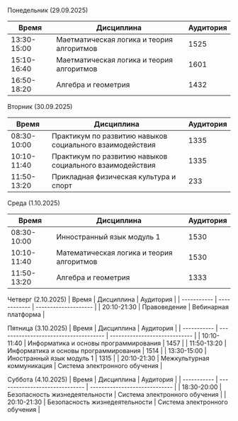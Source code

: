 Понедельник (29.09.2025)

| Время       | Дисциплина                                | Аудитория |
| ----------- | ----------------------------------------- | --------- |
| 13:30-15:00 | Маетматическая логика и теория алгоритмов | 1525      |
| 15:10-16:40 | Маетматическая логика и теория алгоритмов | 1601      |
| 16:50-18:20 | Алгебра и геометрия                       | 1432      |

Вторник (30.09.2025)

| Время       | Дисциплина                                               | Аудитория |
| ----------- | -------------------------------------------------------- | --------- |
| 08:30-10:00 | Практикум по развитию навыков социального взаимодействия | 1335      |
| 10:10-11:40 | Практикум по развитию навыков социального взаимодействия | 1335      |
| 11:50-13:20 | Прикладная физическая культура и спорт                   | 233       |

Среда (1.10.2025)

| Время       | Дисциплина                                | Аудитория |
| ----------- | ----------------------------------------- | --------- |
| 08:30-10:00 | Инностранный язык модуль 1                | 1530      |
| 10:10-11:40 | Математическая логика и теория алгоритмов | 1530      |
| 11:50-13:20 | Алгебра и геометрия                       | 1333      |

Четверг (2.10.2025)
| Время       | Дисциплина   | Аудитория            |
| ----------- | ------------ | -------------------- |
| 20:10-21:30 | Правоведение | Вебинарная платформа |

Пятница (3.10.2025)
| Время       | Дисциплина                            | Аудитория                     |
| ----------- | ------------------------------------- | ----------------------------- |
| 10:10-11:40 | Информатика и основы программирования | 1457                          |
| 11:50-13:20 | Информатика и основы программирования | 1514                          |
| 13:30-15:00 | Иностранный язык модуль 1             | 1315                          |
| 20:10-21:30 | Межкультурная коммуникация            | Система электронного обучения |

Суббота (4.10.2025)
| Время       | Дисциплина                     | Аудитория                     |
| ----------- | ------------------------------ | ----------------------------- |
| 18:30-20:00 | Безопасность жизнедеятельности | Система электронного обучения |
| 20:10-21:30 | Безопасность жизнедеятельности | Система электронного обучения |